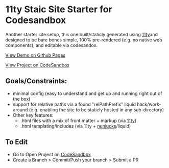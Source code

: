 # 11ty Staic Site Starter for Codesandbox
Another starter site setup, this one built/staticly generated using [11ty](https://www.11ty.dev/)and designed to be bare bones simple, 100% pre-rendered (e.g. no native web components), and editable via codesandox.

[View Demo on Github Pages](https://kccnma.github.io/11ty-starter-codesandbox/dist/)

[View Project on CodeSandbox](https://codesandbox.io/p/github/kccnma/11ty-starter-codesandbox/)


## Goals/Constraints:
* minimal config (easy to understand and get up and running right out of the box)
* support for relative paths via a found "relPathPrefix" liquid hack/work-around (e.g. enabling the site to be staticly hosted in any sub-directory)
* Other key features:
    * .html files with a mix of front matter + markup (via [11ty](https://www.11ty.dev/))
    * .html templating/includes (via 11ty + [nunjucks](https://mozilla.github.io/nunjucks/)/liquid)
    
## To Edit
- Go to Open Project on [CodeSandbox](https://codesandbox.io/p/github/kccnma/11ty-starter-codesandbox/)
- Create a Branch > Commit/Push your branch > Submit a PR

